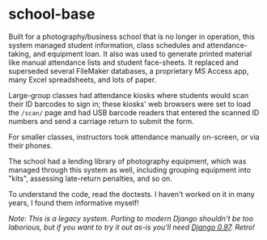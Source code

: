 # school-base

Built for a photography/business school that is no longer in operation, this system managed student information, class schedules and attendance-taking, and equipment loan. It also was used to generate printed material like manual attendance lists and student face-sheets. It replaced and superseded several FileMaker databases, a proprietary MS Access app, many Excel spreadsheets, and lots of paper.

Large-group classes had attendance kiosks where students would scan their ID barcodes to sign in; these kiosks' web browsers were set to load the `/scan/` page and had USB barcode readers that entered the scanned ID numbers and send a carriage return to submit the form.

For smaller classes, instructors took attendance manually on-screen, or via their phones.

The school had a lending library of photography equipment, which was managed through this system as well, including grouping equipment into "kits", assessing late-return penalties, and so on. 

To understand the code, read the doctests. I haven't worked on it in many years, I found them informative myself!

_Note: This is a legacy system. Porting to modern Django shouldn't be too laborious, but if you want to try it out as-is you'll need [Django 0.97](https://github.com/django/django/tree/babfe78494028415b0e5f74ec2ca9b66506e8d34). Retro!_

